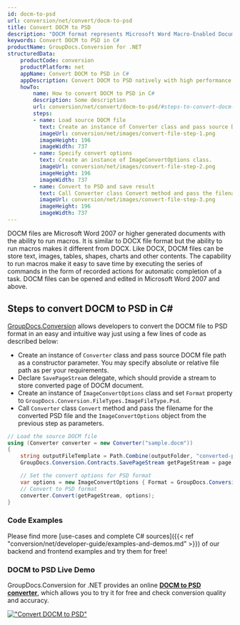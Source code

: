 ```yaml
---
id: docm-to-psd
url: conversion/net/convert/docm-to-psd
title: Convert DOCM to PSD
description: "DOCM format represents Microsoft Word Macro-Enabled Document with .docm extension. Learn how to convert DOCM to PSD file programmatically in C# language using GroupDocs.Conversion for .NET library."
keywords: Convert DOCM to PSD in C#
productName: GroupDocs.Conversion for .NET
structuredData:
    productCode: conversion
    productPlatform: net
    appName: Convert DOCM to PSD in C#
    appDescription: Convert DOCM to PSD natively with high performance using C# language and server side GroupDocs.Conversion for .NET APIs, without the use of any software like Microsoft or Open Office.
    howTo:
        name: How to convert DOCM to PSD in C# 
        description: Some description
        url: conversion/net/convert/docm-to-psd/#steps-to-convert-docm-to-psd-in-c
        steps:
        - name: Load source DOCM file 
          text: Create an instance of Converter class and pass source DOCM file path as a constructor parameter. You may specify absolute or relative file path as per your requirements. 
          imageUrl: conversion/net/images/convert-file-step-1.png
          imageHeight: 196
          imageWidth: 737
        - name: Specify convert options 
          text: Create an instance of ImageConvertOptions class.
          imageUrl: conversion/net/images/convert-file-step-2.png
          imageHeight: 196
          imageWidth: 737
        - name: Convert to PSD and save result 
          text: Call Converter class Convert method and pass the filename for the converted HTML file and the ImageConvertOptions object from the previous step as parameters.
          imageUrl: conversion/net/images/convert-file-step-3.png
          imageHeight: 196
          imageWidth: 737
---
```


DOCM files are Microsoft Word 2007 or higher generated documents with the ability to run macros. It is similar to DOCX file format but the ability to run macros makes it different from DOCX. Like DOCX, DOCM files can be store text, images, tables, shapes, charts and other contents. The capability to run macros make it easy to save time by executing the series of commands in the form of recorded actions for automatic completion of a task. DOCM files can be opened and edited in Microsoft Word 2007 and above.

## Steps to convert DOCM to PSD in C#

[GroupDocs.Conversion](https://products.groupdocs.com/conversion/net) allows developers to convert the DOCM file to PSD format in an easy and intuitive way just using a few lines of code as described below:

* Create an instance of `Converter` class and pass source DOCM file path as a constructor parameter. You may specify absolute or relative file path as per your requirements. 
* Declare `SavePageStream` delegate, which should provide a stream to store converted page of DOCM document.
* Create an instance of `ImageConvertOptions` class and set `Format` property to `GroupDocs.Conversion.FileTypes.ImageFileType.Psd`.
* Call `Converter` class `Convert` method and pass the filename for the converted PSD file and the `ImageConvertOptions` object from the previous step as parameters.

```csharp
// Load the source DOCM file
using (Converter converter = new Converter("sample.docm"))
{
    string outputFileTemplate = Path.Combine(outputFolder, "converted-page-{0}.psd");
    GroupDocs.Conversion.Contracts.SavePageStream getPageStream = page => new FileStream(string.Format(outputFileTemplate, page), FileMode.Create);

    // Set the convert options for PSD format
    var options = new ImageConvertOptions { Format = GroupDocs.Conversion.FileTypes.ImageFileType.Psd };   
    // Convert to PSD format
    converter.Convert(getPageStream, options);
}
```

### Code Examples

Please find more [use-cases and complete C# sources]({{< ref "conversion/net/developer-guide/examples-and-demos.md" >}}) of our backend and frontend examples and try them for free!

### DOCM to PSD Live Demo

GroupDocs.Conversion for .NET provides an online [**DOCM to PSD converter**](https://products.groupdocs.app/conversion/docm-to-psd), which allows you to try it for free and check conversion quality and accuracy.

[!["Convert DOCM to PSD"](conversion/net/images/convert-to-psd/convert-docm-to-psd.png)](https://products.groupdocs.app/conversion/docm-to-psd)